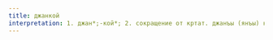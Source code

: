 ```yaml
---
title: джанкой
interpretation: 1. джан*;-кой*; 2. сокращение от кртат. джанъы (янъы) кой «новая деревня»
---
```

